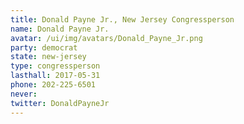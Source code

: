 ```yaml
---
title: Donald Payne Jr., New Jersey Congressperson
name: Donald Payne Jr.
avatar: /ui/img/avatars/Donald_Payne_Jr.png
party: democrat
state: new-jersey
type: congressperson
lasthall: 2017-05-31
phone: 202-225-6501
never:
twitter: DonaldPayneJr
---
```

